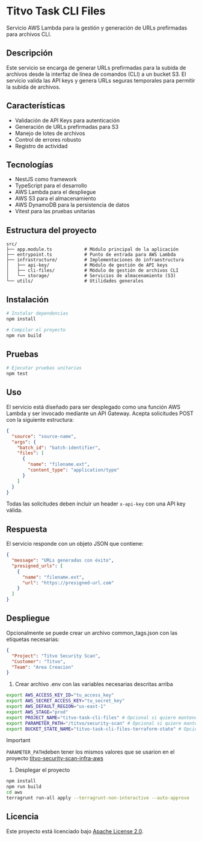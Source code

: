 # Titvo Task CLI Files

Servicio AWS Lambda para la gestión y generación de URLs prefirmadas para archivos CLI.

## Descripción

Este servicio se encarga de generar URLs prefirmadas para la subida de archivos desde la interfaz de línea de comandos (CLI) a un bucket S3. El servicio valida las API keys y genera URLs seguras temporales para permitir la subida de archivos.

## Características

- Validación de API Keys para autenticación
- Generación de URLs prefirmadas para S3
- Manejo de lotes de archivos
- Control de errores robusto
- Registro de actividad

## Tecnologías

- NestJS como framework
- TypeScript para el desarrollo
- AWS Lambda para el despliegue
- AWS S3 para el almacenamiento
- AWS DynamoDB para la persistencia de datos
- Vitest para las pruebas unitarias

## Estructura del proyecto

```
src/
├── app.module.ts            # Módulo principal de la aplicación
├── entrypoint.ts            # Punto de entrada para AWS Lambda
├── infrastructure/          # Implementaciones de infraestructura
│   ├── api-key/             # Módulo de gestión de API keys
│   ├── cli-files/           # Módulo de gestión de archivos CLI
│   └── storage/             # Servicios de almacenamiento (S3)
└── utils/                   # Utilidades generales
```

## Instalación

```bash
# Instalar dependencias
npm install

# Compilar el proyecto
npm run build
```

## Pruebas

```bash
# Ejecutar pruebas unitarias
npm test
```

## Uso

El servicio está diseñado para ser desplegado como una función AWS Lambda y ser invocado mediante un API Gateway. Acepta solicitudes POST con la siguiente estructura:

```json
{
  "source": "source-name",
  "args": {
    "batch_id": "batch-identifier",
    "files": [
      {
        "name": "filename.ext",
        "content_type": "application/type"
      }
    ]
  }
}
```

Todas las solicitudes deben incluir un header `x-api-key` con una API key válida.

## Respuesta

El servicio responde con un objeto JSON que contiene:

```json
{
  "message": "URLs generadas con éxito",
  "presigned_urls": [
    {
      "name": "filename.ext",
      "url": "https://presigned-url.com"
    }
  ]
}
```

## Despliegue

Opcionalmente se puede crear un archivo common_tags.json con las etiquetas necesarias:

```json
{
  "Project": "Titvo Security Scan",
  "Customer": "Titvo",
  "Team": "Area Creacion"
}
```

1. Crear archivo .env con las variables necesarias descritas arriba
  ```bash
  export AWS_ACCESS_KEY_ID="tu_access_key"
  export AWS_SECRET_ACCESS_KEY="tu_secret_key"
  export AWS_DEFAULT_REGION="us-east-1"
  export AWS_STAGE="prod"
  export PROJECT_NAME="titvo-task-cli-files" # Opcional si quiere mantener los valores por defecto. Esto se usará como prefijo para los recursos
  export PARAMETER_PATH="/titvo/security-scan" # Opcional si quiere mantener los valores por defecto. Esto se usará como prefijo para los parámetros
  export BUCKET_STATE_NAME="titvo-task-cli-files-terraform-state" # Opcional, si no se especifica se usará el nombre del proyecto. Por ejemplo: titvo-security-scan-terraform-state
  ```
  > [!IMPORTANT]
  > `PARAMETER_PATH`deben tener los mismos valores que se usarion en el proyecto [titvo-security-scan-infra-aws](https://github.com/KaribuLab/titvo-security-scan-infra-aws)
1. Desplegar el proyecto
  ```bash
  npm install
  npm run build
  cd aws
  terragrunt run-all apply --terragrunt-non-interactive --auto-approve
  ```

## Licencia

Este proyecto está licenciado bajo [Apache License 2.0](LICENSE).